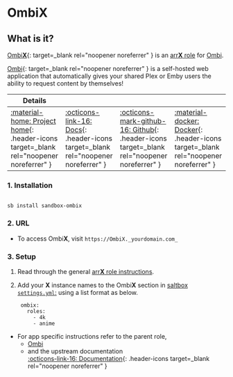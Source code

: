 # Ombi**X**

## What is it?

[Ombi**X**](https://ombi.io){: target=_blank rel="noopener noreferrer" } is an [arr**X** role](arrx.md) for [Ombi](../../sandbox/apps/ombi.md).

[Ombi](https://ombi.io/){: target=_blank rel="noopener noreferrer" } is a self-hosted web application that automatically gives your shared Plex or Emby users the ability to request content by themselves!

| Details     |             |             |             |
|-------------|-------------|-------------|-------------|
| [:material-home: Project home](https://ombi.io/){: .header-icons target=_blank rel="noopener noreferrer" } | [:octicons-link-16: Docs](https://docs.ombi.app/guides/installation/){: .header-icons target=_blank rel="noopener noreferrer" } | [:octicons-mark-github-16: Github](https://github.com/Ombi-app/Ombi){: .header-icons target=_blank rel="noopener noreferrer" } | [:material-docker: Docker](https://hub.docker.com/r/hotio/ombi){: .header-icons target=_blank rel="noopener noreferrer" }|

### 1. Installation

``` shell

sb install sandbox-ombix

```

### 2. URL

- To access Ombi**X**, visit `https://OmbiX._yourdomain.com_`

### 3. Setup

1. Read through the general [arr**X** role instructions](arrx.md).

2. Add your **X** instance names to the Ombi**X** section in [saltbox `settings.yml`:](../settings.md) using a list format as below.

   ``` { .yaml }
    ombix:
      roles:
        - 4k
        - anime
   ```

- For app specific instructions refer to the parent role,
     - [Ombi](../../sandbox/apps/ombi.md)<Br/>
     - and the upstream documentation <BR/>
       [:octicons-link-16: Documentation](https://docs.ombi.app/guides/installation/){: .header-icons target=_blank rel="noopener noreferrer" }
